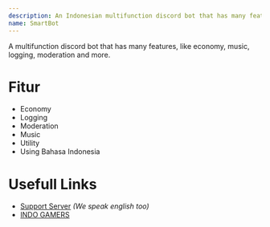 ```yaml
---
description: An Indonesian multifunction discord bot that has many features
name: SmartBot
---
```


A multifunction discord bot that has many features, like economy, music, logging, moderation and more.
# Fitur
- Economy
- Logging
- Moderation
- Music
- Utility
- Using Bahasa Indonesia

# Usefull Links
- [Support Server](https://discord.gg/wBRwKRn) *(We speak english too)*
- [INDO GAMERS](https://discord.gg/ZNzjgxA)
